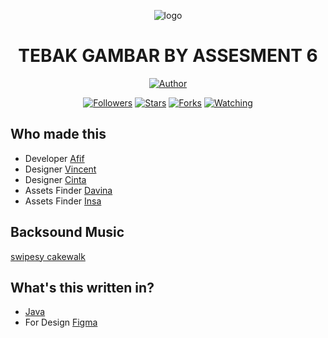<p align="center"><img src="https://github.com/ItzApipAjalah/TebakGambar/blob/master/app/src/main/res/drawable/logo2.png" alt="logo"></p>
<h1 align="center">TEBAK GAMBAR BY ASSESMENT 6</h1>
<p align="center">
<a href="https://github.com/ItzApipAjalah"><img title="Author" src="https://img.shields.io/badge/AUTHOR-ItzApipAjalah-orange.svg?style=for-the-badge&logo=github"></a>
</p>
<p align="center">
<a href="https://github.com/ItzApipAjalah/followers"><img title="Followers" src="https://img.shields.io/github/followers/ItzApipAjalah?color=blue&style=flat-square"></a>
<a href="https://github.com/ItzApipAjalah/TebakGambar"><img title="Stars" src="https://img.shields.io/github/stars/ItzApipAjalah/TebakGambar?color=red&style=flat-square"></a>
<a href="https://github.com/ItzApipAjalah/TebakGambar/network/members"><img title="Forks" src="https://img.shields.io/github/forks/ItzApipAjalah/TebakGambar?color=red&style=flat-square"></a>
<a href="https://github.com/ItzApipAjalah/TebakGambar/watchers"><img title="Watching" src="https://img.shields.io/github/watchers/ItzApipAjalah/TebakGambar?label=Watchers&color=blue&style=flat-square"></a>
</p>

## Who made this
* Developer [Afif](https://www.instagram.com/apip01____/)
* Designer [Vincent](https://www.instagram.com/vincentiusvick/)
* Designer [Cinta](https://www.instagram.com/cintazera77/)
* Assets Finder [Davina](https://www.instagram.com/davinadaresyaf/)
* Assets Finder [Insa](https://instagram.com/aninsa22)

## Backsound Music
[swipesy cakewalk](https://youtu.be/o9_Gu3TI4IY)

## What's this written in?
* [Java](https://www.java.com/en/)
* For Design [Figma](https://www.figma.com/file/UwxeaIFDArrzAB8NaymLcG/Untitled?node-id=0%3A1&t=C7FVovcnZc3dMMUL-1)
